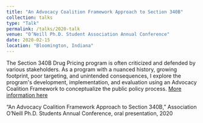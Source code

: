 ```yaml
---
title: "An Advocacy Coalition Framework Approach to Section 340B"
collection: talks
type: "Talk"
permalink: /talks/2020-talk
venue: "O’Neill Ph.D. Student Association Annual Conference"
date: 2020-02-15
location: "Bloomington, Indiana"
---
```


The Section 340B Drug Pricing program is often criticized and defended by various stakeholders. As a program with a nuanced history, growing footprint, poor targeting, and unintended consequences, I explore the program's development, implementation, and evaluation using an Advocacy Coalition Framework to conceptualize the public policy process.
[More information here](http://example2.com)

“An Advocacy Coalition Framework Approach to Section 340B,” Association O’Neill Ph.D. Students Annual Conference, oral presentation, 2020  
